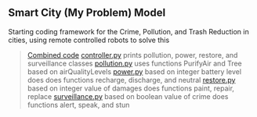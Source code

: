 ## Smart City (My Problem) Model

Starting coding framework for the Crime, Pollution, and Trash Reduction in cities, using remote controlled robots to solve this
>[Combined code](../code/HW1.py)
>[controller.py](../code/controller.py) prints pollution, power, restore, and surveillance classes
>[pollution.py](../code/pollution.py) uses functions PurifyAir and Tree based on airQualityLevels
>[power.py](../code/power.py) based on integer battery level does does functions recharge, discharge, and neutral
>[restore.py](../code/restore.py) based on integer value of damages does functions paint, repair, replace
>[surveillance.py](../code/surveillance.py) based on boolean value of crime does functions alert, speak, and stun
